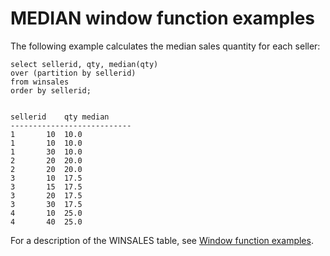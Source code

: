 # MEDIAN window function examples<a name="r_Examples_of_median_WF"></a>

 The following example calculates the median sales quantity for each seller: 

```
select sellerid, qty, median(qty) 
over (partition by sellerid) 
from winsales
order by sellerid;


sellerid	qty	median
---------------------------
1		10	10.0
1		10	10.0
1		30	10.0
2		20	20.0
2		20	20.0
3		10	17.5
3		15	17.5
3		20	17.5
3		30	17.5
4		10	25.0
4		40	25.0
```

For a description of the WINSALES table, see [Window function examples](r_Window_function_examples.md)\. 